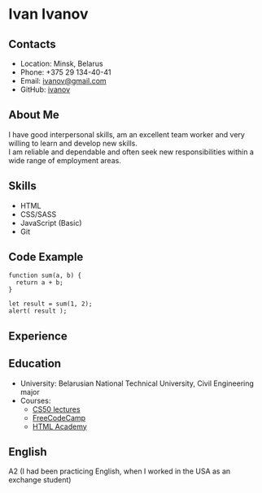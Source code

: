 # Ivan Ivanov

## Contacts
- Location: Minsk, Belarus
- Phone: +375 29 134-40-41
- Email: ivanov@gmail.com
- GitHub: [ivanov](https://github.com/ivanov)

## About Me
I have good interpersonal skills, am an excellent team worker and very willing to learn and develop new skills.\
I am reliable and dependable and often seek new responsibilities within a wide range of employment areas. 

## Skills
- HTML
- CSS/SASS
- JavaScript (Basic)
- Git

## Code Example
```
function sum(a, b) {
  return a + b;
}

let result = sum(1, 2);
alert( result );
```

## Experience

## Education 
- University: Belarusian National Technical University, Civil Engineering major
- Courses:
  - [CS50 lectures](https://www.youtube.com/channel/UCcabW7890RKJzL968QWEykA)
  - [FreeCodeCamp](https://www.freecodecamp.org)
  - [HTML Academy](https://www.htmlacademy.ru)

## English
A2 (I had been practicing English, when I worked in the USA as an exchange student)